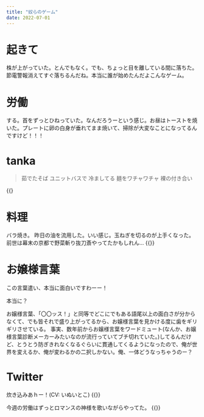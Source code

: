 ```yaml
---
title: "奴らのゲーム"
date: 2022-07-01
---
```


# 起きて
株が上がっていた。とんでもなく。でも、ちょっと目を離している間に落ちた。節電警報消えてすぐ落ちるんだね。本当に誰が始めたんだよこんなゲーム。

# 労働
する。首をずっとひねっていた。なんだろうーという感じ。お昼はトーストを焼いた。プレートに卵の白身が垂れてまま焼いて、掃除が大変なことになってるんですけど！！！
# tanka
> 茹でたそば ユニットバスで 冷ましてる 麺をワチャワチャ 裸の付き合い

{{<tweet user="dango_bot" id="1541071848808787973">}

# 料理
バラ焼き。
昨日の油を流用した。いい感じ。玉ねぎを切るのが上手くなった。前世は幕末の京都で野菜斬り抜刀斎やってたかもしれん...
{{<tweet user="dango_bot" id="1542851304137330690">}}

# お嬢様言葉

この言葉遣い、本当に面白いですわーー！

本当に？

お嬢様言葉、「〇〇ッス！」と同等でどこにでもある語尾以上の面白さが分からなくて、でも皆それで盛り上がってるから、お嬢様言葉を見かける度に歯をギリギリさせている。
事実、数年前からお嬢様言葉をワードミュート(なんか、お嬢様言葉診断メーカーみたいなのが流行っていてブチ切れていた。)してるんだけど、とうとう防ぎきれなくなるぐらいに貫通してくるようになったので、俺が世界を変えるか、俺が変わるかの二択しかない。俺、一体どうなっちゃうのー？


# Twitter
炊き込みあｈー！(CV: いぬいとこ)
{{<tweet user="dango_bot" id="1542698725474045952">}}

今週の労働はずっとロマンスの神様を歌いながらやってた。
{{<tweet user="dango_bot" id="1542537259630460930">}}